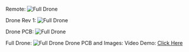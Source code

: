 Remote:
![Full Drone](../main/asset/Remote.jpg)

Drone Rev 1:
![Full Drone](../main/asset/Rev1.jpg)

Drone PCB:
![Full Drone](../main/asset/pcb.jpg)

Full Drone:
![Full Drone](../main/asset/full_drone.jpg)
Drone PCB and Images:
Video Demo:
[Click Here](https://youtu.be/4pTzvGeZdmI)
